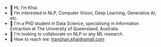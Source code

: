 - 👋 Hi, I’m Khai.
- 💞 I’m interested in NLP, Computer Vision, Deep Learning, Generative AI, etc.
- 💼 I'm a PhD student in Data Science, specialising in Information Extraction at The University of Queensland, Australia.
- 🔎 I'm looking to collaborate on NLP or any ML research.
- 📩 How to reach me: tranphan.khai@gmail.com

<!---
khaitran22/khaitran22 is a ✨ special ✨ repository because its `README.md` (this file) appears on your GitHub profile.
You can click the Preview link to take a look at your changes.
--->
